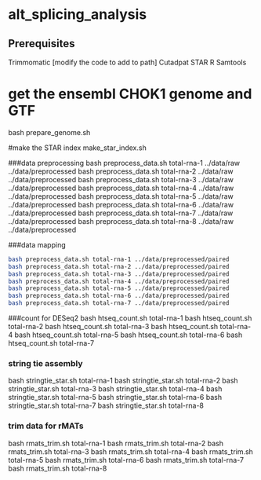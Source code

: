 # alt_splicing_analysis

## Prerequisites 
Trimmomatic [modify the code to add to path]
Cutadpat
STAR
R
Samtools

# get the ensembl CHOK1 genome and GTF
bash prepare_genome.sh

#make the STAR index
make_star_index.sh

###data preprocessing
bash preprocess_data.sh total-rna-1 ../data/raw ../data/preprocessed
bash preprocess_data.sh total-rna-2 ../data/raw ../data/preprocessed
bash preprocess_data.sh total-rna-3 ../data/raw ../data/preprocessed
bash preprocess_data.sh total-rna-4 ../data/raw ../data/preprocessed
bash preprocess_data.sh total-rna-5 ../data/raw ../data/preprocessed
bash preprocess_data.sh total-rna-6 ../data/raw ../data/preprocessed
bash preprocess_data.sh total-rna-7 ../data/raw ../data/preprocessed
bash preprocess_data.sh total-rna-8 ../data/raw ../data/preprocessed

###data mapping
```bash
bash preprocess_data.sh total-rna-1 ../data/preprocessed/paired
bash preprocess_data.sh total-rna-2 ../data/preprocessed/paired
bash preprocess_data.sh total-rna-3 ../data/preprocessed/paired
bash preprocess_data.sh total-rna-4 ../data/preprocessed/paired
bash preprocess_data.sh total-rna-5 ../data/preprocessed/paired
bash preprocess_data.sh total-rna-6 ../data/preprocessed/paired
bash preprocess_data.sh total-rna-7 ../data/preprocessed/paired
```

###count for DESeq2
bash htseq_count.sh total-rna-1 
bash htseq_count.sh total-rna-2 
bash htseq_count.sh total-rna-3 
bash htseq_count.sh total-rna-4
bash htseq_count.sh total-rna-5
bash htseq_count.sh total-rna-6
bash htseq_count.sh total-rna-7

### string tie assembly
bash stringtie_star.sh total-rna-1
bash stringtie_star.sh total-rna-2 
bash stringtie_star.sh total-rna-3 
bash stringtie_star.sh total-rna-4 
bash stringtie_star.sh total-rna-5
bash stringtie_star.sh total-rna-6 
bash stringtie_star.sh total-rna-7 
bash stringtie_star.sh total-rna-8 

### trim data for rMATs
bash rmats_trim.sh total-rna-1
bash rmats_trim.sh total-rna-2 
bash rmats_trim.sh total-rna-3 
bash rmats_trim.sh total-rna-4 
bash rmats_trim.sh total-rna-5
bash rmats_trim.sh total-rna-6 
bash rmats_trim.sh total-rna-7 
bash rmats_trim.sh total-rna-8









